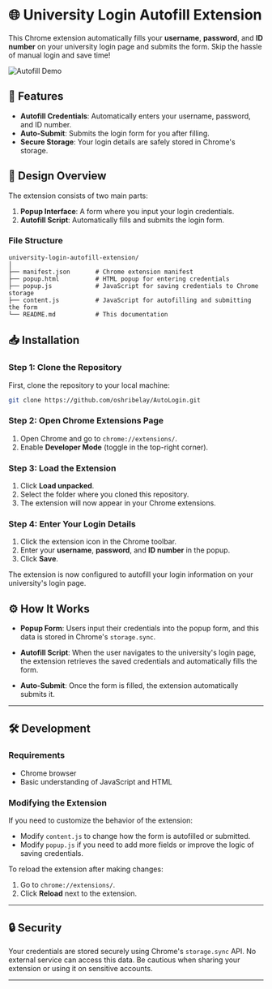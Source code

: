 # 🌐 University Login Autofill Extension

This Chrome extension automatically fills your **username**, **password**, and **ID number** on your university login page and submits the form. Skip the hassle of manual login and save time!

![Autofill Demo](https://via.placeholder.com/800x200.png?text=Autofill+Extension+Demo)

## 🚀 Features

- **Autofill Credentials**: Automatically enters your username, password, and ID number.
- **Auto-Submit**: Submits the login form for you after filling.
- **Secure Storage**: Your login details are safely stored in Chrome's storage.

## 🎨 Design Overview

The extension consists of two main parts:
1. **Popup Interface**: A form where you input your login credentials.
2. **Autofill Script**: Automatically fills and submits the login form.

### File Structure

```
university-login-autofill-extension/
│
├── manifest.json       # Chrome extension manifest
├── popup.html          # HTML popup for entering credentials
├── popup.js            # JavaScript for saving credentials to Chrome storage
├── content.js          # JavaScript for autofilling and submitting the form
└── README.md           # This documentation
```
## 📥 Installation

### Step 1: Clone the Repository
First, clone the repository to your local machine:

```bash
git clone https://github.com/oshribelay/AutoLogin.git
```

### Step 2: Open Chrome Extensions Page
1. Open Chrome and go to `chrome://extensions/`.
2. Enable **Developer Mode** (toggle in the top-right corner).

### Step 3: Load the Extension
1. Click **Load unpacked**.
2. Select the folder where you cloned this repository.
3. The extension will now appear in your Chrome extensions.

### Step 4: Enter Your Login Details
1. Click the extension icon in the Chrome toolbar.
2. Enter your **username**, **password**, and **ID number** in the popup.
3. Click **Save**.

The extension is now configured to autofill your login information on your university's login page.

## ⚙️ How It Works

- **Popup Form**: Users input their credentials into the popup form, and this data is stored in Chrome's `storage.sync`.

- **Autofill Script**: When the user navigates to the university's login page, the extension retrieves the saved credentials and automatically fills the form.

- **Auto-Submit**: Once the form is filled, the extension automatically submits it.

---

## 🛠️ Development

### Requirements
- Chrome browser
- Basic understanding of JavaScript and HTML

### Modifying the Extension

If you need to customize the behavior of the extension:

- Modify `content.js` to change how the form is autofilled or submitted.
- Modify `popup.js` if you need to add more fields or improve the logic of saving credentials.

To reload the extension after making changes:
1. Go to `chrome://extensions/`.
2. Click **Reload** next to the extension.

---

## 🔒 Security

Your credentials are stored securely using Chrome's `storage.sync` API. No external service can access this data. Be cautious when sharing your extension or using it on sensitive accounts.

---


